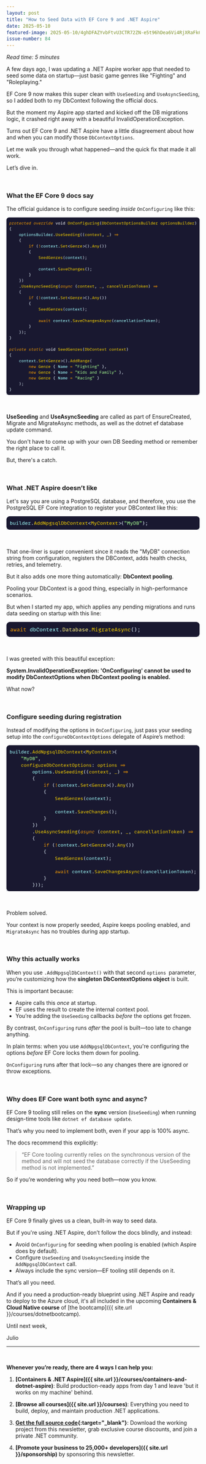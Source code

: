```yaml
---
layout: post
title: "How to Seed Data with EF Core 9 and .NET Aspire"
date: 2025-05-10
featured-image: 2025-05-10/4ghDFAZYvbFtvU3CTR72ZN-e5t96hDea6Vi4RjXRaFk6z.jpeg
issue-number: 84
---
```


*Read time: 5 minutes*
​

A few days ago, I was updating a .NET Aspire worker app that needed to seed some data on startup—just basic game genres like "Fighting" and "Roleplaying."

EF Core 9 now makes this super clean with `UseSeeding` and `UseAsyncSeeding`, so I added both to my DbContext following the official docs.

But the moment my Aspire app started and kicked off the DB migrations logic, it crashed right away with a beautiful InvalidOperationException.

Turns out EF Core 9 and .NET Aspire have a little disagreement about how and when you can modify those `DbContextOptions`.

Let me walk you through what happened—and the quick fix that made it all work.

Let’s dive in.

​

### **What the EF Core 9 docs say**
The official guidance is to configure seeding *inside* `OnConfiguring` like this:


![](/assets/images/2025-05-10/4ghDFAZYvbFtvU3CTR72ZN-e5t96hDea6Vi4RjXRaFk6z.jpeg)

​

**UseSeeding** and **UseAsyncSeeding** are called as part of EnsureCreated, Migrate and MigrateAsync methods, as well as the dotnet ef database update command. 

You don't have to come up with your own DB Seeding method or remember the right place to call it. 

But, there's a catch.

​

### **What .NET Aspire doesn’t like**
Let's say you are using a PostgreSQL database, and therefore, you use the PostgreSQL EF Core integration to register your DBContext like this:


![](/assets/images/2025-05-10/4ghDFAZYvbFtvU3CTR72ZN-4buz3qGYwAKNz3zcoF6SWY.jpeg)

​

That one-liner is super convenient since it reads the "MyDB" connection string from configuration, registers the DBContext, adds health checks, retries, and telemetry.

But it also adds one more thing automatically: **DbContext pooling**.

Pooling your DbContext is a good thing, especially in high-performance scenarios.

But when I started my app, which applies any pending migrations and runs data seeding on startup with this line:


![](/assets/images/2025-05-10/4ghDFAZYvbFtvU3CTR72ZN-94VHe14rUDJCzmRoV1sTgt.jpeg)

​

I was greeted with this beautiful exception:

**System.InvalidOperationException: 'OnConfiguring' cannot be used to modify DbContextOptions when DbContext pooling is enabled.**

What now?

​

### **Configure seeding during registration**
Instead of modifying the options in `OnConfiguring`, just pass your seeding setup into the `configureDbContextOptions` delegate of Aspire’s method:


![](/assets/images/2025-05-10/4ghDFAZYvbFtvU3CTR72ZN-dZQXKuVYsTeoSbxWPXtnXX.jpeg)

​

Problem solved.

Your context is now properly seeded, Aspire keeps pooling enabled, and `MigrateAsync` has no troubles during app startup.

​

### **Why this actually works**
When you use `.AddNpgsqlDbContext()` with that second `options `parameter, you’re customizing how the **singleton DbContextOptions object** is built.

This is important because:

*   <span>Aspire calls this *once* at startup.</span>
*   <span>EF uses the result to create the internal context pool.</span>
*   <span>You’re adding the `UseSeeding` callbacks *before* the options get frozen.</span>

By contrast, `OnConfiguring` runs *after* the pool is built—too late to change anything.

In plain terms: when you use `AddNpgsqlDbContext`, you're configuring the options *before* EF Core locks them down for pooling.

`OnConfiguring` runs after that lock—so any changes there are ignored or throw exceptions.

​

### **Why does EF Core want both sync and async?**
EF Core 9 tooling still relies on the **sync** version (`UseSeeding`) when running design-time tools like `dotnet ef database update`.

That’s why you need to implement both, even if your app is 100% async.

The docs recommend this explicitly:

> “EF Core tooling currently relies on the synchronous version of the method and will not seed the database correctly if the UseSeeding method is not implemented.”


So if you’re wondering why you need both—now you know.

​

### **Wrapping up**
EF Core 9 finally gives us a clean, built-in way to seed data.

But if you're using .NET Aspire, don’t follow the docs blindly, and instead:

*   <span>Avoid `OnConfiguring` for seeding when pooling is enabled (which Aspire does by default).</span>
*   <span>Configure `UseSeeding` and `UseAsyncSeeding` inside the `AddNpgsqlDbContext` call.</span>
*   <span>Always include the sync version—EF tooling still depends on it.</span>

That’s all you need. 

And if you need a production-ready blueprint using .NET Aspire and ready to deploy to the Azure cloud, it's all included in the upcoming **Containers & Cloud Native course** of [the bootcamp]({{ site.url }}/courses/dotnetbootcamp).

Until next week,

Julio

---

<br/>

**Whenever you’re ready, there are 4 ways I can help you:**

1. **[Containers & .NET Aspire]({{ site.url }}/courses/containers-and-dotnet-aspire)**: Build production-ready apps from day 1 and leave 'but it works on my machine' behind.

2. **[Browse all courses]({{ site.url }}/courses)**: Everything you need to build, deploy, and maintain production .NET applications.

3. **​[​Get the full source code](https://www.patreon.com/juliocasal){:target="_blank"}**: Download the working project from this newsletter, grab exclusive course discounts, and join a private .NET community.

4. **[Promote your business to 25,000+ developers]({{ site.url }}/sponsorship)** by sponsoring this newsletter.